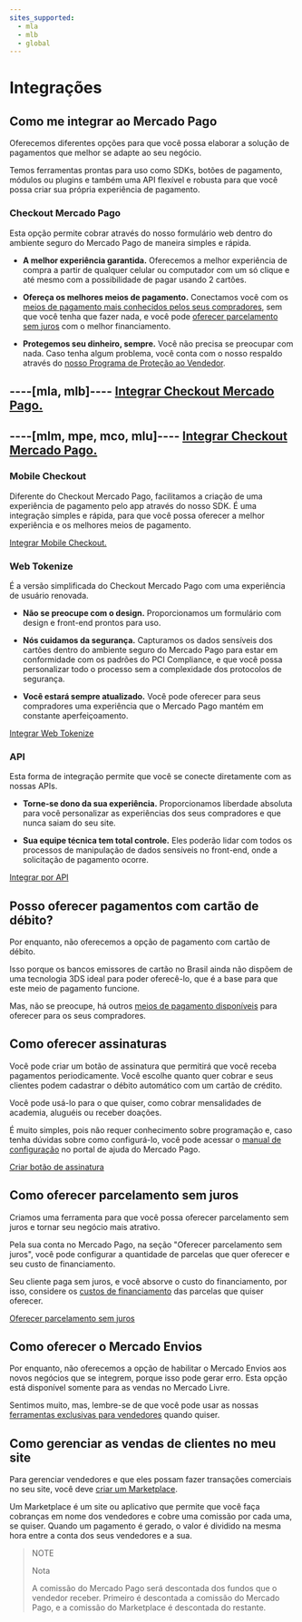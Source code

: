 ```yaml
---
sites_supported:
  - mla
  - mlb
  - global
---
```


# Integrações

## Como me integrar ao Mercado Pago

Oferecemos diferentes opções para que você possa elaborar a solução de pagamentos que melhor se adapte ao seu negócio.

Temos ferramentas prontas para uso como SDKs, botões de pagamento, módulos ou plugins e também uma API flexível e robusta para que você possa criar sua própria experiência de pagamento.

### Checkout Mercado Pago

Esta opção permite cobrar através do nosso formulário web dentro do ambiente seguro do Mercado Pago de maneira simples e rápida.

-   **A melhor experiência garantida.** Oferecemos a melhor experiência de compra a partir de qualquer celular ou computador com um só clique e até mesmo com a possibilidade de pagar usando 2 cartões.

-   **Ofereça os melhores meios de pagamento.** Conectamos você com os [meios de pagamento mais conhecidos pelos seus compradores](https://www.mercadopago.com.br/ajuda/meios-de-pagamentos-vendedores_474), sem que você tenha que fazer nada, e você pode [oferecer parcelamento sem juros](https://www.mercadopago.com.br/ajuda/oferecer-parcelas-sem-juros-para-compradores_454) com o melhor financiamento.

-   **Protegemos seu dinheiro, sempre.** Você não precisa se preocupar com nada. Caso tenha algum problema, você conta com o nosso respaldo através do [nosso Programa de Proteção ao Vendedor](https://www.mercadopago.com.br/ajuda/como-protegemos-vendedores_500).

----[mla, mlb]----
[Integrar Checkout Mercado Pago.](https://www.mercadopago.com.br/developers/pt/guides/payments/web-payment-checkout/introduction)
------------
----[mlm, mpe, mco, mlu]----
[Integrar Checkout Mercado Pago.](https://www.mercadopago.com.br/developers/pt/guides/payments/web-checkout/introduction)
------------

### Mobile Checkout

Diferente do Checkout Mercado Pago, facilitamos a criação de uma experiência de pagamento pelo app através do nosso SDK. É uma integração simples e rápida, para que você possa oferecer a melhor experiência e os melhores meios de pagamento.

[Integrar Mobile Checkout.](https://www.mercadopago.com.br/developers/pt/guides/payments/mobile-checkout/introduction)

### Web Tokenize

É a versão simplificada do Checkout Mercado Pago com uma experiência de usuário renovada.

- **Não se preocupe com o design.** Proporcionamos um formulário com design e front-end prontos para uso.

- **Nós cuidamos da segurança.** Capturamos os dados sensíveis dos cartões dentro do ambiente seguro do Mercado Pago para estar em conformidade com os padrões do PCI Compliance, e que você possa personalizar todo o processo sem a complexidade dos protocolos de segurança.

- **Você estará sempre atualizado.** Você pode oferecer para seus compradores uma experiência que o Mercado Pago mantém em constante aperfeiçoamento.

[Integrar Web Tokenize](https://www.mercadopago.com.br/developers/pt/guides/payments/web-tokenize-checkout/introduction)

### API

Esta forma de integração permite que você se conecte diretamente com as nossas APIs.

- **Torne-se dono da sua experiência.** Proporcionamos liberdade absoluta para você personalizar as experiências dos seus compradores e que nunca saiam do seu site.  

- **Sua equipe técnica tem total controle.** Eles poderão lidar com todos os processos de manipulação de dados sensíveis no front-end, onde a solicitação de pagamento ocorre.

[Integrar por API](https://www.mercadopago.com.br/developers/pt/guides/payments/api/introduction)

## Posso oferecer pagamentos com cartão de débito?

Por enquanto, não oferecemos a opção de pagamento com cartão de débito.

Isso porque os bancos emissores de cartão no Brasil ainda não dispõem de uma tecnologia 3DS ideal para poder oferecê-lo, que é a base para que este meio de pagamento funcione.

Mas, não se preocupe, há outros [meios de pagamento disponíveis](https://www.mercadopago.com.br/ajuda/meios-de-pagamentos-vendedores_474) para oferecer para os seus compradores.

## Como oferecer assinaturas

Você pode criar um botão de assinatura que permitirá que você receba pagamentos periodicamente. Você escolhe quanto quer cobrar e seus clientes podem cadastrar o débito automático com um cartão de crédito.

Você pode usá-lo para o que quiser, como cobrar mensalidades de academia, aluguéis ou receber doações.

É muito simples, pois não requer conhecimento sobre programação e, caso tenha dúvidas sobre como configurá-lo, você pode acessar o [manual de configuração](https://www.mercadopago.com.br/ajuda/cobrar-debito-automatico-cartao_1181) no portal de ajuda do Mercado Pago.

[Criar botão de assinatura](http://www.mercadopago.com.br/receive-payments/tools)

## Como oferecer parcelamento sem juros

Criamos uma ferramenta para que você possa oferecer parcelamento sem juros e tornar seu negócio mais atrativo.

Pela sua conta no Mercado Pago, na seção "Oferecer parcelamento sem juros", você pode configurar a quantidade de parcelas que quer oferecer e seu custo de financiamento.

Seu cliente paga sem juros, e você absorve o custo do financiamento, por isso, considere os [custos de financiamento](https://www.mercadopago.com.br/ajuda/oferecer-parcelas-sem-juros-para-compradores_454) das parcelas que quiser oferecer.

[Oferecer parcelamento sem juros](https://www.mercadopago.com/mlb/front/cost-absorption)

## Como oferecer o Mercado Envios

Por enquanto, não oferecemos a opção de habilitar o Mercado Envios aos novos negócios que se integrem, porque isso pode gerar erro. Esta opção está disponível somente para as vendas no Mercado Livre.

Sentimos muito, mas, lembre-se de que você pode usar as nossas [ferramentas exclusivas para vendedores](https://www.mercadopago.com.br/developers/pt/guides/faqs/myaccount) quando quiser.

## Como gerenciar as vendas de clientes no meu site

Para gerenciar vendedores e que eles possam fazer transações comerciais no seu site, você deve [criar um Marketplace](https://www.mercadopago.com.br/developers/pt/guides/marketplace/web-checkout/introduction).

Um Marketplace é um site ou aplicativo que permite que você faça cobranças em nome dos vendedores e cobre uma comissão por cada uma, se quiser. Quando um pagamento é gerado, o valor é dividido na mesma hora entre a conta dos seus vendedores e a sua.

> NOTE
>
> Nota
>
> A comissão do Mercado Pago será descontada dos fundos que o vendedor receber. Primeiro é descontada a comissão do Mercado Pago, e a comissão do Marketplace é descontada do restante.

